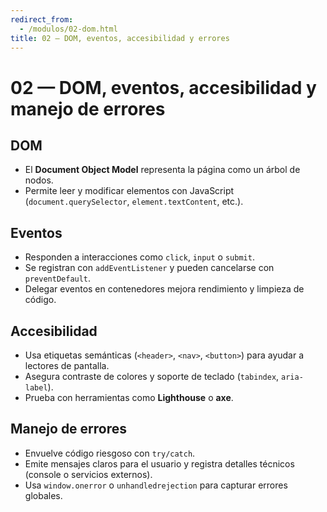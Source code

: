```yaml
---
redirect_from:
  - /modulos/02-dom.html
title: 02 — DOM, eventos, accesibilidad y errores
---
```

# 02 — DOM, eventos, accesibilidad y manejo de errores

## DOM
- El **Document Object Model** representa la página como un árbol de nodos.
- Permite leer y modificar elementos con JavaScript (`document.querySelector`, `element.textContent`, etc.).

## Eventos
- Responden a interacciones como `click`, `input` o `submit`.
- Se registran con `addEventListener` y pueden cancelarse con `preventDefault`.
- Delegar eventos en contenedores mejora rendimiento y limpieza de código.

## Accesibilidad
- Usa etiquetas semánticas (`<header>`, `<nav>`, `<button>`) para ayudar a lectores de pantalla.
- Asegura contraste de colores y soporte de teclado (`tabindex`, `aria-label`).
- Prueba con herramientas como **Lighthouse** o **axe**.

## Manejo de errores
- Envuelve código riesgoso con `try/catch`.
- Emite mensajes claros para el usuario y registra detalles técnicos (console o servicios externos).
- Usa `window.onerror` o `unhandledrejection` para capturar errores globales.

